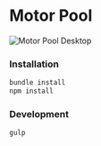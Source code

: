 Motor Pool
============
![Motor Pool Desktop](http://cl.ly/image/3z3u0u0Q032M/Screen%20Shot%202014-08-28%20at%201.37.17%20PM.png)

### Installation

```bash
bundle install
npm install
```

### Development

```bash
gulp
```
